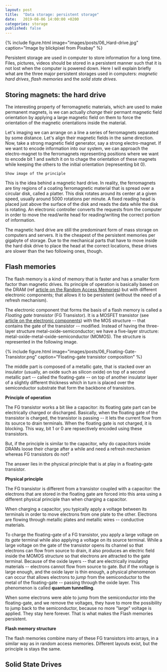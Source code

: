 ```yaml
---
layout: post
title:  "Data storage: persistent storage"
date:   2019-08-06 14:00:00 +0200
categories: storage
published: false
---
```


{% include figure.html image="images/posts/06_Hard-drive.jpg" caption="Image by blickpixel from Pixabay" %}

Persistent storage are used in computer to store information for a long time. Files, pictures, videos should be stored in a persistent manner such that it is not lost when the computer is powered down. Here I will explain briefly what are the three major persistent storages used in computers: _magnetic hard drives_, _flash memories_ and the _solid state drives_. 

## Storing magnets: the hard drive

The interesting property of ferromagnetic materials, which are used to make permanent magnets, is we can actually _change_ their permant magnetic field orientation by applying a large magnetic field on them to force the orientation of the magnetic orientations inside the material. 

Let's imaging we can arrange on a line a series of ferromagnets separated by some distance. Let's align their magnetic fields in the same direction. Now, take a strong magnetic field generator, say a strong electro-magnet. If we want to encode information into our system, we can approach the electro-magnet to the ferromagnets representing positions where we want to encode bit 1 and switch it on to chage the orientation of these magnets while keeping the others to the initial orientation (representing bit 0).

	Show image of the principle

This is the idea behind a magnetic hard drive. In reality, the ferromagnets are tiny regions of a coating ferromagnetic material that is spread over a circular disk, called a platter. This disk rotates around its center at a given speed, usually around 5000 rotations per minute. A fixed reading head is placed just above the surface of the disk and reads the data while the disk is rotating. An electronic controller converts the requests from the computer in order to move the read/write head for reading/writing the correct portion of information.

The magnetic hard drive are still the predominant form of mass storage on computers and servers. It is the cheapest of the persistent memories per gigabyte of storage. Due to the mechanical parts that have to move inside the hard disk drive to place the head at the correct locations, these drives are slower than the two following ones, though. 

## Flash memories

The flash memory is a kind of memory that is faster and has a smaller form factor than magnetic drives. Its principle of operation is basically based on the DRAM (ref [article on the Random Access Memories]({{site.url}}/data-storage/2019/07/23/data-storage-random-access-memories/)) but with different electronic components; that allows it to be persistent (without the need of a refresh mechanism).

The electronic component that forms the basis of a flash memory is called a *Floating gate transistor* (FG Transistor). It is a MOSFET transistor (see [article on the electronic components]({{site.url}}/data-storage/2019/04/30/electronic-components/)) with the MOS structure -- that contains the gate of the transistor -- modified. Instead of having the three-layer structure metal-oxide-semiconductor; we have a five-layer structure: metal-oxide-metal-oxide-semiconductor (MOMOS). The structure is represented in the following image.

{% include figure.html image="images/posts/06_Floating-Gate-Transistor.png" caption="Floating-gate transistor composition" %}

The middle part is composed of a metallic gate, that is stacked over an insulator (usually, an oxide such as silicon oxide) on top of a second metallic part -- called the floating-gate -- on top of another insulator layer of a slightly different thickness which in turn is placed over the semiconductor substrate that form the backbone of transistors. 

**Principle of operation**

The FG transistor works a bit like a capacitor: its floating gate part can be electrically charged or discharged. Basically, when the floating gate of the transistor is charged, the transistor is passing -- it lets the current flow from its source to drain terminals. When the floating gate is not charged, it is blocking. This way, bit 1 or 0 are repsectively encoded using these transistors. 

But, if the principle is similar to the capacitor, why do capacitors inside DRAMs loose their charge after a while and need a refresh mechanism whereas FG transistors do not?

The answer lies in the physical principle that is at play in a floating-gate transistor.

**Physical principle**

The FG transistor is different from a transistor coupled with a capacitor: the electrons that are stored in the floating gate are forced into this area using a different physical principle than when charging a capacitor. 

When charging a capacitor, you typically apply a voltage between its terminals in order to move electrons from one plate to the other. Electrons are flowing through metallic plates and metallic wires -- conductive materials. 

To charge the floating-gate of a FG transistor, you apply a large voltage on its *gate* terminal while also applying a voltage on its source terminal. While a large voltage on the gate of the transistor opens its channel so that electrons can flow from source to drain, it also produces an electric field inside the MOMOS structure so that electrons are attracted to the gate terminal. Because of the oxide layers -- that are electrically insulating materials -- electrons cannot flow from source to gate. But if the voltage is large enough, and the oxide layer is thin enough, a physical phenomenon can occur that allows electrons to *jump* from the semiconductor to the metal of the floating-gate -- passing through the oxide layer. This phenomenon is called **quantum tunnelling**. 

When some electrons were able to jump from the semiconductor into the floating-gate, and we remove the voltages, they have to more the possibility to jump back to the semiconductor, because no more "large" voltage is applied. They stay here forever. That is what makes the Flash memories persistent. 

**Flash memory structure**

The flash memories combine many of these FG transistors into arrays, in a similar way as in random access memories. Different layouts exist, but the principle is stays the same.


## Solid State Drives

